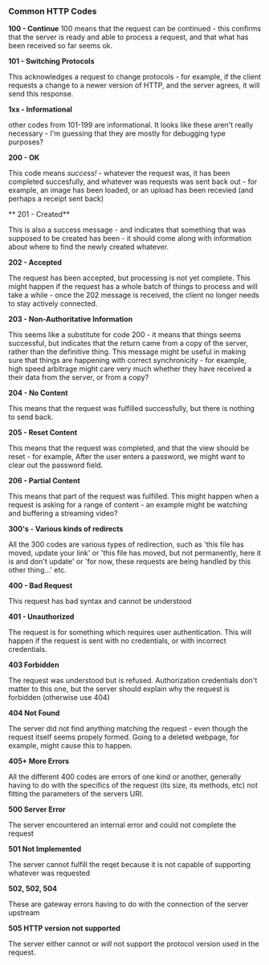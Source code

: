 ### Common HTTP Codes

**100 - Continue**
100 means that the request can be continued - this confirms that the server is ready and able to process a request, and that what has been received so far seems ok.

**101 - Switching Protocols**

This acknowledges a request to change protocols - for example, if the client requests a change to a newer version of HTTP, and the server agrees, it will send this response.

**1xx - Informational**

other codes from 101-199 are informational.  It looks like these aren't really necessary - I'm guessing that they are mostly for debugging type purposes?

**200 - OK**

This code means *success!* - whatever the request was, it has been completed succesfully, and whatever was requests was sent back out - for example, an image has been loaded, or an upload has been recevied (and perhaps a receipt sent back)

** 201 - Created**

This is also a success message - and indicates that something that was supposed to be created has been - it should come along with information about where to find the newly created whatever.

**202 - Accepted**

The request has been accepted, but processing is not yet complete.  This might happen if the request has a whole batch of things to process and will take a while - once the 202 message is received, the client no longer needs to stay actively connected.

**203 - Non-Authoritative Information**

This seems like a substitute for code 200 - it means that things seems successful, but indicates that the return came from a copy of the server, rather than the definitive thing.  This message might be useful in making sure that things are happening with correct synchronicity - for example, high speed arbitrage might care very much whether they have received a their data from the server, or from a copy?

**204 - No Content**

This means that the request was fulfilled successfully, but there is nothing to send back.

**205 - Reset Content**

This means that the request was completed, and that the view should be reset - for example, After the user enters a password, we might want to clear out the password field.

**206 - Partial Content**

This means that part of the request was fulfilled.  This might happen when a request is asking for a range of content - an example might be watching and buffering a streaming video?

**300's - Various kinds of redirects**

All the 300 codes are various types of redirection, such as 'this file has moved, update your link' or 'this file has moved, but not permanently, here it is and don't update' or 'for now, these requests are being handled by this other thing...' etc.

**400 - Bad Request**

This request has bad syntax and cannot be understood

**401 - Unauthorized**

The request is for something which requires user authentication.  This will happen if the request is sent with no credentials, or with incorrect credentials.

**403 Forbidden**

The request was understood but is refused.  Authorization credentials don't matter to this one, but the server should explain why the request is forbidden (otherwise use 404)

**404 Not Found** 

The server did not find anything matching the request - even though the request itself seems propely formed.  Going to a deleted webpage, for example, might cause this to happen.

**405+ More Errors**

All the different 400 codes are errors of one kind or another, generally having to do with the specifics of the request (its size, its methods, etc) not fitting the parameters of the servers URI.

**500 Server Error**

The server encountered an internal error and could not complete the request

**501 Not Implemented**

The server cannot fulfill the reqet because it is not capable of supporting whatever was requested

**502, 502, 504**

These are gateway errors having to do with the connection of the server upstream

**505 HTTP version not supported**

The server either cannot or *will* not support the protocol version used in the request.
